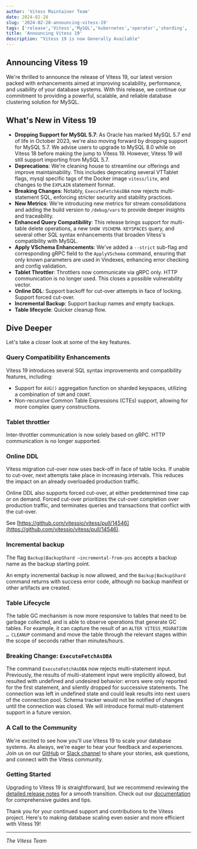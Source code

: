 ```yaml
---
author: 'Vitess Maintainer Team'
date: 2024-02-28
slug: '2024-02-28-announcing-vitess-19'
tags: ['release','Vitess','MySQL','kubernetes','operator','sharding', 'Orchestration', 'Failover', 'High-Availability']
title: 'Announcing Vitess 19'
description: "Vitess 19 is now Generally Available"
---
```



## Announcing Vitess 19

We're thrilled to announce the release of Vitess 19, our latest version packed with enhancements aimed at improving scalability, performance, and usability of your database systems. With this release, we continue our commitment to providing a powerful, scalable, and reliable database clustering solution for MySQL.


## What's New in Vitess 19



* **Dropping Support for MySQL 5.7**: As Oracle has marked MySQL 5.7 end of life in October 2023, we're also moving forward by dropping support for MySQL 5.7. We advise users to upgrade to MySQL 8.0 while on Vitess 18 before making the jump to Vitess 19. However, Vitess 19 will still support importing from MySQL 5.7.
* **Deprecations**: We're cleaning house to streamline our offerings and improve maintainability. This includes deprecating several VTTablet flags, mysql specific tags of the Docker image `vitess/lite`, and changes to the `EXPLAIN` statement format.
* **Breaking Changes**: Notably, `ExecuteFetchAsDBA` now rejects multi-statement SQL, enforcing stricter security and stability practices.
* **New Metrics**: We're introducing new metrics for stream consolidations and adding the build version to `/debug/vars` to provide deeper insights and traceability.
* **Enhanced Query Compatibility**: This release brings support for multi-table delete operations, a new `SHOW VSCHEMA KEYSPACES` query, and several other SQL syntax enhancements that broaden Vitess's compatibility with MySQL.
* **Apply VSchema Enhancements**: We've added a `--strict` sub-flag and corresponding gRPC field to the `ApplyVSchema` command, ensuring that only known parameters are used in Vindexes, enhancing error checking and config validation.
* **Tablet Throttler**: Throttlers now communicate via gRPC only. HTTP communication is no longer used. This closes a possible vulnerability vector. 
* **Online DDL**: Support backoff for cut-over attempts in face of locking. Support forced cut-over.
* **Incremental Backup**: Support backup names and empty backups.
* **Table lifecycle**: Quicker cleanup flow.


## Dive Deeper

Let's take a closer look at some of the key features.


### Query Compatibility Enhancements

Vitess 19 introduces several SQL syntax improvements and compatibility features, including:



* Support for `AVG()` aggregation function on sharded keyspaces, utilizing a combination of `SUM` and `COUNT`.
* Non-recursive Common Table Expressions (CTEs) support, allowing for more complex query constructions.


### Tablet throttler

Inter-throttler communication is now solely based on gRPC. HTTP communication is no longer supported.


### Online DDL

Vitess migration cut-over now uses back-off in face of table locks. If unable to cut-over, next attempts take place in increasing intervals. This reduces the impact on an already overloaded production traffic.

Online DDL also supports forced cut-over, at either predetermined time cap or on demand. Forced cut-over prioritizes the cut-over completion over production traffic, and terminates queries and transactions that conflict with the cut-over.

See [https://github.com/vitessio/vitess/pull/14546](https://github.com/vitessio/vitess/pull/14546).


### Incremental backup

The flag `Backup|BackupShard –incremental-from-pos` accepts a backup name as the backup starting point.

An empty incremental backup is now allowed, and the `Backup|BackupShard` command returns with success error code, although no backup manifest or other artifacts are created.


### Table Lifecycle

The table GC mechanism is now more responsive to tables that need to be garbage collected, and is able to observe operations that generate GC tables. For example, it can capture the result of an `ALTER VITESS_MIGRATION … CLEANUP` command and move the table through the relevant stages within the scope of seconds rather than minutes/hours.


### Breaking Change: `ExecuteFetchAsDBA`

The command `ExecuteFetchAsDBA` now rejects multi-statement input. Previously, the results of multi-statement input were implicitly allowed, but resulted with undefined and undesired behavior: errors were only reported for the first statement, and silently dropped for successive statements. The connection was left in undefined state and could leak results into next users of the connection pool. Schema tracker would not be notified of changes until the connection was closed. We will introduce formal multi-statement support in a future version.

### A Call to the Community

We're excited to see how you'll use Vitess 19 to scale your database systems. As always, we're eager to hear your feedback and experiences. Join us on our [GitHub](https://github.com/vitessio/vitess) or [Slack channel](http://vitess.io/slack) to share your stories, ask questions, and connect with the Vitess community.


### Getting Started

Upgrading to Vitess 19 is straightforward, but we recommend reviewing the [detailed release notes](https://github.com/vitessio/vitess/blob/main/changelog/19.0/19.0.0/release_notes.md) for a smooth transition. Check out our [documentation](https://vitess.io/docs/) for comprehensive guides and tips.

Thank you for your continued support and contributions to the Vitess project. Here's to making database scaling even easier and more efficient with Vitess 19!


---

_The Vitess Team_
